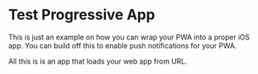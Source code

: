 # Test Progressive App

This is just an example on how you can wrap your PWA into a proper iOS app. You can build off this to enable push notifications for your PWA.

All this is is an app that loads your web app from URL.
